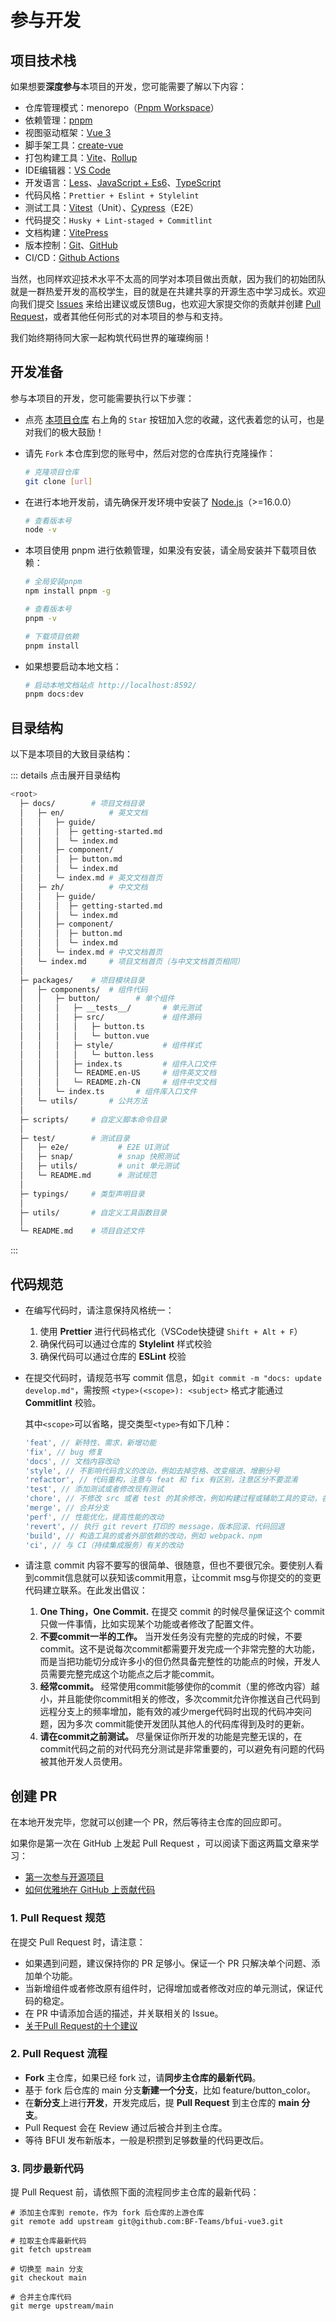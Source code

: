 # 参与开发

## 项目技术栈

如果想要**深度参与**本项目的开发，您可能需要了解以下内容：

- 仓库管理模式：menorepo（[Pnpm Workspace](https://pnpm.io/zh/workspaces)）
- 依赖管理：[pnpm](https://pnpm.io/zh/)
- 视图驱动框架：[Vue 3](https://cn.vuejs.org/)
- 脚手架工具：[create-vue](https://github.com/vuejs/create-vue)
- 打包构建工具：[Vite](https://cn.vitejs.dev/)、[Rollup](https://rollupjs.org/)
- IDE编辑器：[VS Code](https://code.visualstudio.com/)
- 开发语言：[Less](https://lesscss.org/)、[JavaScript + Es6](https://developer.mozilla.org/zh-CN/docs/Web/JavaScript)、[TypeScript](https://www.typescriptlang.org/zh/)
- 代码风格：`Prettier + Eslint + Stylelint`
- 测试工具：[Vitest](https://vitest.dev/)（Unit）、[Cypress](https://www.cypress.io/)（E2E）
- 代码提交：`Husky + Lint-staged + Commitlint`
- 文档构建：[VitePress](https://vitepress.vuejs.org/)
- 版本控制：[Git](https://git-scm.com/book/zh/v2)、[GitHub](https://github.com/)
- CI/CD：[Github Actions](https://docs.github.com/zh/actions)

当然，也同样欢迎技术水平不太高的同学对本项目做出贡献，因为我们的初始团队就是一群热爱开发的高校学生，目的就是在共建共享的开源生态中学习成长。欢迎向我们提交 [Issues](https://github.com/BF-Teams/bfui-vue3/issues) 来给出建议或反馈Bug，也欢迎大家提交你的贡献并创建 [Pull Request](https://github.com/BF-Teams/bfui-vue3/pulls)，或者其他任何形式的对本项目的参与和支持。

我们始终期待同大家一起构筑代码世界的璀璨绚丽！


## 开发准备

参与本项目的开发，您可能需要执行以下步骤：

- 点亮 [本项目仓库](https://github.com/BF-Teams/bfui-vue3/) 右上角的 `Star` 按钮加入您的收藏，这代表着您的认可，也是对我们的极大鼓励！

- 请先 `Fork` 本仓库到您的账号中，然后对您的仓库执行克隆操作：

  ```sh
  # 克隆项目仓库
  git clone [url]
  ```

- 在进行本地开发前，请先确保开发环境中安装了 [Node.js](https://nodejs.org/)（>=16.0.0）

  ```sh
  # 查看版本号
  node -v
  ```

- 本项目使用 pnpm 进行依赖管理，如果没有安装，请全局安装并下载项目依赖：

  ```sh
  # 全局安装pnpm
  npm install pnpm -g

  # 查看版本号
  pnpm -v

  # 下载项目依赖
  pnpm install
  ```

- 如果想要启动本地文档：

  ```sh
  # 启动本地文档站点 http://localhost:8592/
  pnpm docs:dev
  ```


## 目录结构

以下是本项目的大致目录结构：

::: details 点击展开目录结构
```sh
<root>
  ├─ docs/        # 项目文档目录
  │   ├─ en/          # 英文文档
  │   │   ├─ guide/
  │   │   │  ├─ getting-started.md
  │   │   │  └─ index.md
  │   │   ├─ component/
  │   │   │  ├─ button.md
  │   │   │  └─ index.md
  │   │   └─ index.md # 英文文档首页
  │   ├─ zh/          # 中文文档
  │   │   ├─ guide/
  │   │   │  ├─ getting-started.md
  │   │   │  └─ index.md
  │   │   ├─ component/
  │   │   │  ├─ button.md
  │   │   │  └─ index.md
  │   │   └─ index.md # 中文文档首页
  │   └─ index.md     # 项目文档首页（与中文文档首页相同）
  │
  ├─ packages/    # 项目模块目录
  │   ├─ components/  # 组件代码
  │   │   ├─ button/        # 单个组件
  │   │   │   ├─ __tests__/       # 单元测试
  │   │   │   ├─ src/             # 组件源码
  │   │   │   │   ├─ button.ts
  │   │   │   │   └─ button.vue
  │   │   │   ├─ style/           # 组件样式
  │   │   │   │   └─ button.less
  │   │   │   ├─ index.ts         # 组件入口文件
  │   │   │   └─ README.en-US     # 组件英文文档
  │   │   │   └─ README.zh-CN     # 组件中文文档
  │   │   └─ index.ts       # 组件库入口文件
  │   └─ utils/       # 公共方法
  │
  ├─ scripts/     # 自定义脚本命令目录
  │
  ├─ test/        # 测试目录
  │   ├─ e2e/           # E2E UI测试
  │   ├─ snap/          # snap 快照测试
  │   ├─ utils/         # unit 单元测试
  │   └─ README.md      # 测试规范
  │
  ├─ typings/     # 类型声明目录
  │
  ├─ utils/       # 自定义工具函数目录
  │
  └─ README.md    # 项目自述文件
```
:::


## 代码规范

- 在编写代码时，请注意保持风格统一：

  1. 使用 **Prettier** 进行代码格式化（VSCode快捷键 `Shift + Alt + F`）
  2. 确保代码可以通过仓库的 **Stylelint** 样式校验
  3. 确保代码可以通过仓库的 **ESLint** 校验

- 在提交代码时，请规范书写 commit 信息，如`git commit -m "docs: update develop.md"`，需按照 `<type>(<scope>): <subject>` 格式才能通过 **Commitlint** 校验。

  其中`<scope>`可以省略，提交类型`<type>`有如下几种：

  ```js
  'feat', // 新特性、需求，新增功能
  'fix', // bug 修复
  'docs', // 文档内容改动
  'style', // 不影响代码含义的改动，例如去掉空格、改变缩进、增删分号
  'refactor', // 代码重构，注意与 feat 和 fix 有区别，注意区分不要混淆
  'test', // 添加测试或者修改现有测试
  'chore', // 不修改 src 或者 test 的其余修改，例如构建过程或辅助工具的变动，各种配置文件的修改等
  'merge', // 合并分支
  'perf', // 性能优化，提高性能的改动
  'revert', // 执行 git revert 打印的 message，版本回滚、代码回退
  'build', // 构造工具的或者外部依赖的改动，例如 webpack、npm
  'ci', // 与 CI（持续集成服务）有关的改动
  ```

- 请注意 commit 内容不要写的很简单、很随意，但也不要很冗余。要使别人看到commit信息就可以获知该commit用意，让commit msg与你提交的的变更代码建立联系。在此发出倡议：

  1. **One Thing，One Commit.** 在提交 commit 的时候尽量保证这个 commit 只做一件事情，比如实现某个功能或者修改了配置文件。
  2. **不要commit一半的工作。** 当开发任务没有完整的完成的时候，不要commit。这不是说每次commit都需要开发完成一个非常完整的大功能，而是当把功能切分成许多小的但仍然具备完整性的功能点的时候，开发人员需要完整完成这个功能点之后才能commit。
  3. **经常commit。** 经常使用commit能够使你的commit（里的修改内容）越小，并且能使你commit相关的修改，多次commit允许你推送自己代码到远程分支上的频率增加，能有效的减少merge代码时出现的代码冲突问题，因为多次 commit能使开发团队其他人的代码库得到及时的更新。
  4. **请在commit之前测试。** 尽量保证你所开发的功能是完整无误的，在commit代码之前的对代码充分测试是非常重要的，可以避免有问题的代码被其他开发人员使用。


## 创建 PR

在本地开发完毕，您就可以创建一个 PR，然后等待主仓库的回应即可。

如果你是第一次在 GitHub 上发起 Pull Request ，可以阅读下面这两篇文章来学习：

- [第一次参与开源项目](https://github.com/firstcontributions/first-contributions/blob/main/translations/README.zh-cn.md)
- [如何优雅地在 GitHub 上贡献代码](https://segmentfault.com/a/1190000000736629)

### 1. Pull Request 规范

在提交 Pull Request 时，请注意：

- 如果遇到问题，建议保持你的 PR 足够小。保证一个 PR 只解决单个问题、添加单个功能。
- 当新增组件或者修改原有组件时，记得增加或者修改对应的单元测试，保证代码的稳定。
- 在 PR 中请添加合适的描述，并关联相关的 Issue。
- [关于Pull Request的十个建议](https://mp.weixin.qq.com/s?__biz=MjM5MDE0Mjc4MA==&mid=204712314&idx=3&sn=c25d2651958926bef713bcb2413bb3e1&scene=0#rd)

### 2. Pull Request 流程

- **Fork** 主仓库，如果已经 fork 过，请**同步主仓库的最新代码**。
- 基于 fork 后仓库的 main 分支**新建一个分支**，比如 feature/button_color。
- 在**新分支**上进行**开发**，开发完成后，提 **Pull Request** 到主仓库的 **main 分支**。
- Pull Request 会在 Review 通过后被合并到主仓库。
- 等待 BFUI 发布新版本，一般是积攒到足够数量的代码更改后。

### 3. 同步最新代码

提 Pull Request 前，请依照下面的流程同步主仓库的最新代码：

```sh:no-line-numbers
# 添加主仓库到 remote，作为 fork 后仓库的上游仓库
git remote add upstream git@github.com:BF-Teams/bfui-vue3.git

# 拉取主仓库最新代码
git fetch upstream

# 切换至 main 分支
git checkout main

# 合并主仓库代码
git merge upstream/main
```
